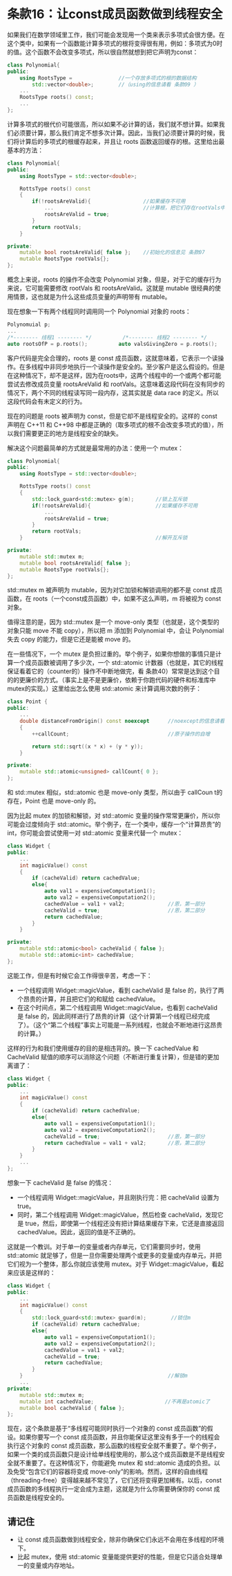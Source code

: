# 条款16：让const成员函数做到线程安全

如果我们在数学领域里工作，我们可能会发现用一个类来表示多项式会很方便。在这个类中，如果有一个函数能计算多项式的根将变得很有用，例如：多项式为0时的值。这个函数不会改变多项式，所以很自然就想到把它声明为const：

```C++
class Polynomial{
public:
    using RootsType =               //一个存放多项式的根的数据结构
        std::vector<double>;        //（using的信息请看 条款09 ）
    ...
    RootsType roots() const;
    ...
};
```

计算多项式的根代价可能很高，所以如果不必计算的话，我们就不想计算。如果我们必须要计算，那么我们肯定不想多次计算。因此，当我们必须要计算的时候，我们将计算后的多项式的根缓存起来，并且让 roots 函数返回缓存的根。这里给出最基本的方法：

```C++
class Polynomial{
public:
    using RootsType = std::vector<double>;

    RottsType roots() const
    {
        if(!rootsAreValid){                 //如果缓存不可用
            ...                             //计算根，把它们存在rootVals中
            rootsAreValid = true;
        }
        return rootVals;
    }

private:
    mutable bool rootsAreValid{ false };    //初始化的信息见 条款07
    mutable RootsType rootVals{};
};
```

概念上来说，roots 的操作不会改变 Polynomial 对象，但是，对于它的缓存行为来说，它可能需要修改 rootVals 和 rootsAreValid。这就是 mutable 很经典的使用情景，这也就是为什么这些成员变量的声明带有 mutable。

现在想象一下有两个线程同时调用同一个 Polynomial 对象的 roots：

```C++
Polynomuial p;
...
/*-------- 线程1 -------- */          /*-------- 线程2 -------- */
auto rootsOfP = p.roots();          auto valsGivingZero = p.roots();
```

客户代码是完全合理的，roots 是 const 成员函数，这就意味着，它表示一个读操作。在多线程中非同步地执行一个读操作是安全的。至少客户是这么假设的。但是在这种情况下，却不是这样，因为在roots中，这两个线程中的一个或两个都可能尝试去修改成员变量 rootsAreValid 和 rootVals。这意味着这段代码在没有同步的情况下，两个不同的线程读写同一段内存，这其实就是 data race 的定义。所以这段代码会有未定义的行为。

现在的问题是 roots 被声明为 const，但是它却不是线程安全的。这样的 const 声明在 C++11 和 C++98 中都是正确的（取多项式的根不会改变多项式的值），所以我们需要更正的地方是线程安全的缺失。

解决这个问题最简单的方式就是最常用的办法：使用一个 mutex：

```C++
class Polynomial{
public:
    using RootsType = std::vector<double>;

    RottsType roots() const
    {
        std::lock_guard<std::mutex> g(m);       //锁上互斥锁
        if(!rootsAreValid){                     //如果缓存不可用
            ...
            rootsAreValid = true;
        }
        return rootVals;
    }                                           //解开互斥锁

private:
    mutable std::mutex m;
    mutable bool rootsAreValid{ false };
    mutable RootsType rootVals{};
};
```

std::mutex m 被声明为 mutable，因为对它加锁和解锁调用的都不是 const 成员函数，在 roots（一个const成员函数）中，如果不这么声明，m 将被视为 const 对象。

值得注意的是，因为 std::mutex 是一个 move-only 类型（也就是，这个类型的对象只能 move 不能 copy），所以把 m 添加到 Polynomial 中，会让 Polynomial 失去 copy 的能力，但是它还是能被 move 的。

在一些情况下，一个 mutex 是负担过重的。举个例子，如果你想做的事情只是计算一个成员函数被调用了多少次，一个 std::atomic 计数器（也就是，其它的线程保证看着它的（counter的）操作不中断地做完，看 条款40）常常是达到这个目的的更廉价的方式。（事实上是不是更廉价，依赖于你跑代码的硬件和标准库中mutex的实现。）这里给出怎么使用 std::atomic 来计算调用次数的例子：

```C++
class Point {
public:
    ...
    double distanceFromOrigin() const noexcept      //noexcept的信息请看Item 14
    {
        ++callCount;                                //原子操作的自增

        return std::sqrt((x * x) + (y * y));
    }

private:
    mutable std::atomic<unsigned> callCount{ 0 };
};
```

和 std::mutex 相似，std::atomic 也是 move-only 类型，所以由于 callCoun t的存在，Point 也是 move-only 的。

因为比起 mutex 的加锁和解锁，对 std::atomic 变量的操作常常更廉价，所以你可能会过度倾向于 std::atomic。举个例子，在一个类中，缓存一个“计算昂贵”的 int，你可能会尝试使用一对 std::atomic 变量来代替一个 mutex：

```C++
class Widget {
public:
    ...
    int magicValue() const
    {
        if (cacheValid) return cachedValue;
        else{
            auto val1 = expensiveComputation1();
            auto val2 = expensiveComputation2();
            cachedValue = val1 + val2;              //恩，第一部分
            cacheValid = true;                      //恩，第二部分
            return cachedValue;
        }
    }

private:
    mutable std::atomic<bool> cacheValid { false };
    mutable std::atomic<int> cachedValue;
};
```

这能工作，但是有时候它会工作得很辛苦，考虑一下：

* 一个线程调用 Widget::magicValue，看到 cacheValid 是 false 的，执行了两个昂贵的计算，并且把它们的和赋给 cachedValue。
* 在这个时间点，第二个线程调用 Widget::magicValue，也看到 cacheValid 是 false 的，因此同样进行了昂贵的计算（这个计算第一个线程已经完成了）。（这个“第二个线程”事实上可能是一系列线程，也就会不断地进行这昂贵的计算。）

这样的行为和我们使用缓存的目的是相违背的。换一下 cachedValue 和 CacheValid 赋值的顺序可以消除这个问题（不断进行重复计算），但是错的更加离谱了：

```C++
class Widget {
public:
    ...
    int magicValue() const
    {
        if (cacheValid) return cachedValue;
        else{
            auto val1 = expensiveComputation1();
            auto val2 = expensiveComputation2();
            cacheValid = true;                      //恩，第一部分
            return cachedValue = val1 + val2;       //恩，第二部分
        }
    }
    ...
};
```

想象一下 cacheValid 是 false 的情况：

* 一个线程调用 Widget::magicValue，并且刚执行完：把 cacheValid 设置为 true。
* 同时，第二个线程调用 Widget::magicValue，然后检查 cacheValid，发现它是 true，然后，即使第一个线程还没有把计算结果缓存下来，它还是直接返回 cachedValue。因此，返回的值是不正确的。

这就是一个教训。对于单一的变量或者内存单元，它们需要同步时，使用 std::atomic 就足够了，但是一旦你需要处理两个或更多的变量或内存单元，并把它们视为一个整体，那么你就应该使用 mutex。对于 Widget::magicValue，看起来应该是这样的：

```C++
class Widget {
public:
    ...
    int magicValue() const
    {
        std::lock_guard<std::mutex> guard(m);        //锁住m
        if (cacheValid) return cachedValue;
        else{
            auto val1 = expensiveComputation1();
            auto val2 = expensiveComputation2();
            cachedValue = val1 + val2;
            cacheValid = true;
            return cachedValue;
        }
    }                                               //解锁m
    ...
private:
    mutable std::mutex m;
    mutable int cachedValue;                       //不再是atomic了
    mutable bool cacheValid { false };
};
```

现在，这个条款是基于“多线程可能同时执行一个对象的 const 成员函数”的假设。如果你要写一个 const 成员函数，并且你能保证这里没有多于一个的线程会执行这个对象的 const 成员函数，那么函数的线程安全就不重要了。举个例子，如果一个类的成员函数只是设计给单线程使用的，那么这个成员函数是不是线程安全就不重要了。在这种情况下，你能避免 mutex 和 std::atomic 造成的负担。以及免受“包含它们的容器将变成 move-only”的影响。然而，这样的自由线程（threading-free）变得越来越不常见了，它们还将变得更加稀有。以后，const 成员函数的多线程执行一定会成为主题，这就是为什么你需要确保你的 const 成员函数是线程安全的。

## 请记住

* 让 const 成员函数做到线程安全，除非你确保它们永远不会用在多线程的环境下。
* 比起 mutex，使用 std::atomic 变量能提供更好的性能，但是它只适合处理单一的变量或内存地址。
